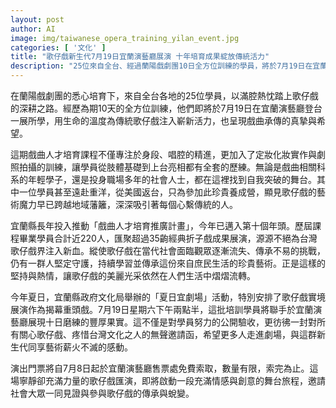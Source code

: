 ```yaml
---
layout: post
author: AI
image: img/taiwanese_opera_training_yilan_event.jpg
categories: [ '文化' ]
title: "歌仔戲新生代7月19日宜蘭演藝廳展演 十年培育成果綻放傳統活力"
description: "25位來自全台、經過蘭陽戲劇團10日全方位訓練的學員，將於7月19日在宜蘭演藝廳登台，展現歌仔戲傳承的新能量。課程除精進身段唱腔，更涵蓋定妝化妝與劇照拍攝，學員來自不同背景，甚至有旅美返台專為參訓者。宜蘭縣推動戲曲人才培育十年，累積220位畢業生與35齣經典展演。今年「夏日宜劇場」以歌仔戲揭幕，演出門票7月8日起免費索取，邀請民眾共襄盛舉，一同見證歌仔戲的承傳與創新。"
---
```

在蘭陽戲劇團的悉心培育下，來自全台各地的25位學員，以滿腔熱忱踏上歌仔戲的深耕之路。經歷為期10天的全方位訓練，他們即將於7月19日在宜蘭演藝廳登台一展所學，用生命的溫度為傳統歌仔戲注入嶄新活力，也呈現戲曲承傳的真摯與希望。

這期戲曲人才培育課程不僅專注於身段、唱腔的精進，更加入了定妝化妝實作與劇照拍攝的訓練，讓學員從肢體基礎到上台亮相都有全套的歷練。無論是戲曲相關科系的年輕學子，還是投身職場多年的社會人士，都在這裡找到自我突破的舞台。其中一位學員甚至遠赴重洋，從美國返台，只為參加此珍貴養成營，顯見歌仔戲的藝術魔力早已跨越地域藩籬，深深吸引著每個心繫傳統的人。

宜蘭縣長年投入推動「戲曲人才培育推廣計畫」，今年已邁入第十個年頭。歷屆課程畢業學員合計近220人，匯聚超過35齣經典折子戲成果展演，源源不絕為台灣歌仔戲界注入新血。縱使歌仔戲在當代社會面臨觀眾逐漸流失、傳承不易的挑戰，仍有一群人堅定守護，持續學習並傳承這份來自庶民生活的珍貴藝術。正是這樣的堅持與熱情，讓歌仔戲的美麗光采依然在人們生活中熠熠流轉。

今年夏日，宜蘭縣政府文化局舉辦的「夏日宜劇場」活動，特別安排了歌仔戲實境展演作為揭幕重頭戲。7月19日星期六下午兩點半，這批培訓學員將聯手於宜蘭演藝廳展現十日磨練的豐厚果實。這不僅是對學員努力的公開驗收，更彷彿一封對所有關心歌仔戲、疼惜台灣文化之人的無聲邀請函，希望更多人走進劇場，與這群新生代同享藝術薪火不滅的感動。

演出門票將自7月8日起於宜蘭演藝廳售票處免費索取，數量有限，索完為止。這場寧靜卻充滿力量的歌仔戲匯演，即將啟動一段充滿情感與創意的舞台旅程，邀請社會大眾一同見證與參與歌仔戲的傳承與蛻變。